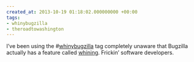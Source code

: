 ```yaml
---
created_at: 2013-10-19 01:18:02.000000000 +00:00
tags:
- whinybugzilla
- theroadtowashington
---
```


I’ve been using the
\#[whinybugzilla](http://blog.room208.org/tagged/whinybugzilla) tag
completely unaware that Bugzilla actually has a feature called
[whining](http://www.bugzilla.org/docs/tip/en/html/whining.html).
Frickin’ software developers.
